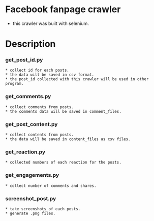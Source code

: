 # Facebook fanpage crawler
* this crawler was built with selenium.

# Description
### get_post_id.py
    * collect id for each posts.
    * the data will be saved in csv format.
    * the post_id collected with this crawler will be used in other program.
### get_comments.py
    * collect comments from posts.
    * the comments data will be saved in comment_files.
### get_post_content.py
    * collect contents from posts.
    * the data will be saved in content_files as csv files.
### get_reaction.py
    * collected numbers of each reaction for the posts.

### get_engagements.py
    * collect number of comments and shares.

### screenshot_post.py
    * take screenshots of each posts.
    * generate .png files.